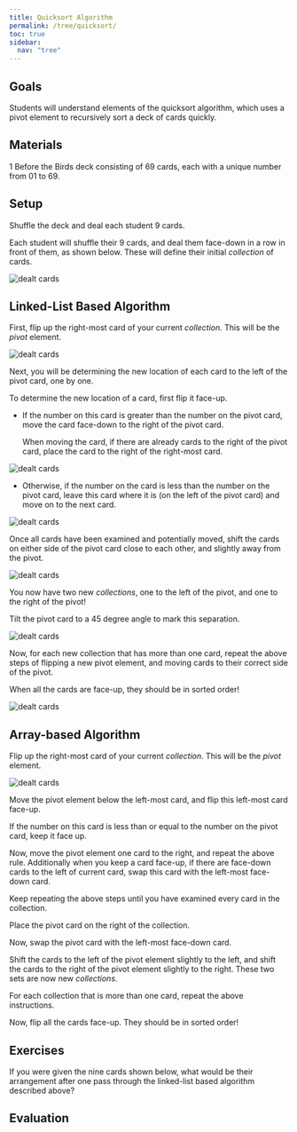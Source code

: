 ```yaml
---
title: Quicksort Algorithm
permalink: /tree/quicksort/
toc: true
sidebar:
  nav: "tree"
---
```


## Goals

Students will understand elements of the quicksort algorithm, which uses a pivot element to recursively sort a deck of cards quickly.

## Materials

1 Before the Birds deck consisting of 69 cards, each with a
unique number from 01 to 69.

## Setup

Shuffle the deck and deal each student 9 cards.

Each student will shuffle their 9 cards, and deal them face-down
in a row in front of them,
as shown below. These will define their initial *collection* of cards.

![dealt cards](cards)

## Linked-List Based Algorithm

First, flip up the right-most card of your current *collection*. This will be the  *pivot* element.

![dealt cards](cards)

Next, you will be determining the new location of each card to the
left of the pivot card, one by one.

To determine the new location of a card, first flip it face-up.

* If the number on this card is greater than the number on the pivot card,
  move the card face-down to the right of the pivot card.

  When moving the card, if there
  are already cards to the right of the pivot card, place the card to the
  right of the right-most card.

![dealt cards](cards)

* Otherwise, if the number on the card is less than
  the number on the pivot card, leave this card where it is (on the
  left of the pivot card) and move on to the next card.

![dealt cards](cards)

Once all cards have been examined and potentially moved,
shift the cards on either side of the pivot card close to each other,
and slightly away from the pivot.

![dealt cards](cards)

You now have two new *collections*,
one to the left of the pivot, and one to the right of the pivot!

Tilt the pivot card to a 45 degree angle to mark this separation.

![dealt cards](cards)

Now, for each new collection that has more than one card, repeat the above
steps of flipping a new pivot element, and moving cards to their
correct side of the pivot.

When all the cards are face-up, they should be in sorted order!

![dealt cards](cards)

## Array-based Algorithm

Flip up the right-most card of your current *collection*. This will be the  *pivot* element.

![dealt cards](cards)

Move the pivot element below the left-most card, and flip this left-most card
face-up.

If the number on this
card is less than or equal to the number on the pivot card, keep it face up.

Now, move the pivot element one card to the right, and repeat the above rule.
Additionally when you keep a card face-up, if there are face-down
cards to the left of current card, swap this card with the
left-most face-down card.

Keep repeating the above steps until you have examined every card
in the collection.

Place the pivot card on the right of the collection.

Now, swap the pivot card with the left-most face-down card.

Shift the cards to the left of the pivot element slightly to the left,
and shift the cards to the right of the pivot element slightly to the right.
These two sets are now new *collections*.

For each collection that is more than one card, repeat the above
instructions.

Now, flip all the cards face-up. They should be in sorted order!

## Exercises

If you were given the nine cards shown below, what would be their
arrangement after one pass through the linked-list based algorithm
described above?

## Evaluation
